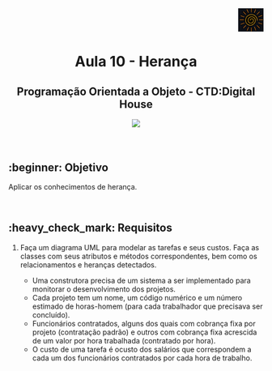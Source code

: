 <div align="right"> <img src="https://github.com/lipollis/Imagens-Git/blob/main/sun%20-%20git.jpg" width="50px"/> </div>

<h1 align="center"> Aula 10 - Herança </h1>
<h2 align="center"> Programação Orientada a Objeto - CTD:Digital House </h2>

<div align="center">
  <img src="https://cdn.jsdelivr.net/gh/devicons/devicon/icons/java/java-original-wordmark.svg" width="70px"/>
  <br>
  <br>
</div>  

<br>
<h2>:beginner: Objetivo</h2>

<p align="justify">Aplicar os conhecimentos de herança.</p>

<br>
<h2>:heavy_check_mark: Requisitos </h2>

<ol>
  <li>Faça um diagrama UML para modelar as tarefas e seus custos. Faça as classes com seus atributos e métodos correspondentes, bem como os relacionamentos e heranças detectados.</li>
    <ul>
      <li>Uma construtora precisa de um sistema a ser implementado para monitorar o desenvolvimento dos projetos.</li>
      <li>Cada projeto tem um nome, um código numérico e um número estimado de horas-homem (para cada trabalhador que precisava ser concluído).</li>
      <li>Funcionários contratados, alguns dos quais com cobrança fixa por projeto (contratação padrão) e outros com cobrança fixa acrescida de um valor por hora trabalhada (contratado por hora).</li>
      <li>O custo de uma tarefa é ocusto dos salários que correspondem a cada um dos funcionários contratados por cada hora de trabalho.</li>
  </ul>
</ol>
